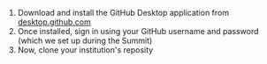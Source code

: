 1. Download and install the GitHub Desktop application from [desktop.github.com](https://desktop.github.com/)
2. Once installed, sign in using your GitHub username and password (which we set up during the Summit)
3. Now, clone your institution's reposity